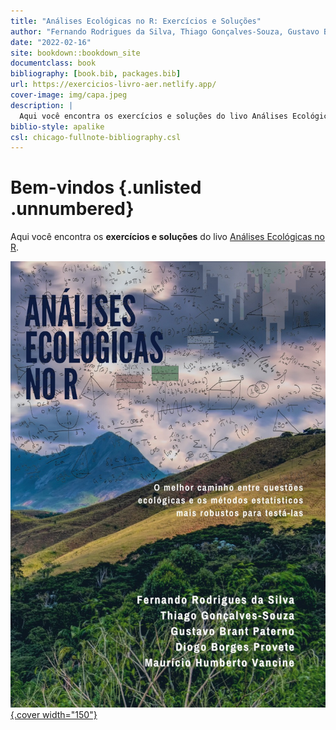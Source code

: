 ```yaml
--- 
title: "Análises Ecológicas no R: Exercícios e Soluções"
author: "Fernando Rodrigues da Silva, Thiago Gonçalves-Souza, Gustavo Brant Paterno, Diogo Borges Provete, Maurício Humberto Vancine"
date: "2022-02-16"
site: bookdown::bookdown_site
documentclass: book
bibliography: [book.bib, packages.bib]
url: https://exercicios-livro-aer.netlify.app/
cover-image: img/capa.jpeg
description: |
  Aqui você encontra os exercícios e soluções do livo Análises Ecológicas no R.
biblio-style: apalike
csl: chicago-fullnote-bibliography.csl
---
```




# Bem-vindos {.unlisted .unnumbered}

Aqui você encontra os **exercícios e soluções** do livo [Análises Ecológicas no R](https://analises-ecologicas.netlify.app/).

[![analises ecologicas](img/capa.jpeg){.cover width="150"}](https://analises-ecologicas.netlify.app/) 

















